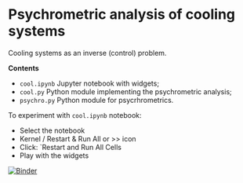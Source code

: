 # Psychrometric analysis of cooling systems

Cooling systems as an inverse (control) problem.

**Contents**
- `cool.ipynb` Jupyter notebook with widgets;
- `cool.py` Python module implementing the psychrometric analysis;
- `psychro.py` Python module for psycrhrometrics.

To experiment with `cool.ipynb` notebook:
- Select the notebook
- Kernel / Restart & Run All or >> icon
- Click: `Restart and Run All Cells
- Play with the widgets

[![Binder](https://mybinder.org/badge_logo.svg)](https://mybinder.org/v2/gh/cghiaus/PsychrAn_cool/HEAD)
